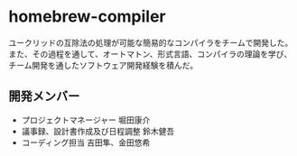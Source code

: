 # homebrew-compiler
ユークリッドの互除法の処理が可能な簡易的なコンパイラをチームで開発した。また、その過程を通して、オートマトン、形式言語、コンパイラの理論を学び、チーム開発を通したソフトウェア開発経験を積んだ。  

## 開発メンバー
- プロジェクトマネージャー 堀田康介
- 議事録、設計書作成及び日程調整 鈴木健吾
- コーディング担当 吉田隼、金田悠希
